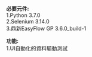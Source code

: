 **必要元件:**  
1.Python 3.7.0  
2.Selenium 3.14.0  
3.鼎新EasyFlow GP 3.6.0_build-1  

**功能:**  
1.UI自動化的資料驅動測試